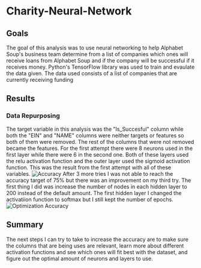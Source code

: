 # Charity-Neural-Network
## Goals
The goal of this analysis was to use neural networking to help Alphabet Soup's business team determine from a list of companies which ones will receive loans from Alphabet Soup and if the company will be successful if it receives money. Python's TensorFlow library was used to train and evaulate the data given. The data used consists of a list of companies that are currently receiving funding
## Results  
### Data Repurposing
The target variable in this analysis was the "Is_Succesful" column while both the "EIN" and "NAME" columns were neither targets or features so both of them were removed. The rest of the columns that were not removed became the features.
For the first attempt there were 8 neurons used in the first layer while there were 6 in the second one. Both of these layers used the relu activation function and the outer layer used the sigmoid activation function. This was the result from the first attempt with all of these variables.
![Accuracy](https://user-images.githubusercontent.com/98357581/177649241-ac36315a-46f1-4e8d-bc3f-b3d561d54550.png)
After 3 more tries I was not able to reach the accuracy target of 75% but there was an improvement on my third try. The first thing I did was increase the number of nodes in each hidden layer to 200 instead of the default amount. The first hidden layer I changed the activatiion function to softmax but I still kept the number of epochs.
![Optimization Accuracy](https://user-images.githubusercontent.com/98357581/177650808-92a8b4d6-e2c5-4ddf-9e53-0dfa193e8bbf.png)
## Summary
The next steps I can try to take to increase the accuracy are to make sure the columns that are being uses are relevant, learn more about different activation functions and see which ones will fit best with the dataset, and figure out the optimal amount of neurons and layers to use.
